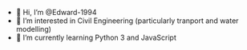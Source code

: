 - 👋 Hi, I’m @Edward-1994
- 👀 I’m interested in Civil Engineering (particularly tranport and water modelling)
- 🌱 I’m currently learning Python 3 and JavaScript

<!---
Edward-1994/Edward-1994 is a ✨ special ✨ repository because its `README.md` (this file) appears on your GitHub profile.
You can click the Preview link to take a look at your changes.
--->
